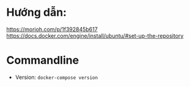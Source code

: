 # Hướng dẫn: 
https://morioh.com/p/1f392845b617
https://docs.docker.com/engine/install/ubuntu/#set-up-the-repository

# Commandline
  - Version: `docker-compose version`